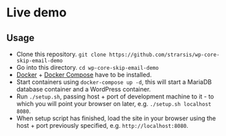 # Live demo

## Usage

- Clone this repository. `git clone https://github.com/strarsis/wp-core-skip-email-demo`
- Go into this directory. `cd wp-core-skip-email-demo`
- [Docker](https://docs.docker.com/engine/installation/) + [Docker Compose](https://docs.docker.com/compose/install/) have to be installed.
- Start containers using `docker-compose up -d`, 
this will start a MariaDB database container and a WordPress container.
- Run `./setup.sh`, passing host + port of development machine to it - 
to which you will point your browser on later, e.g. `./setup.sh localhost 8080`.
- When setup script has finished, load the site in your browser using the host + port previously specified, e.g. `http://localhost:8080`.
